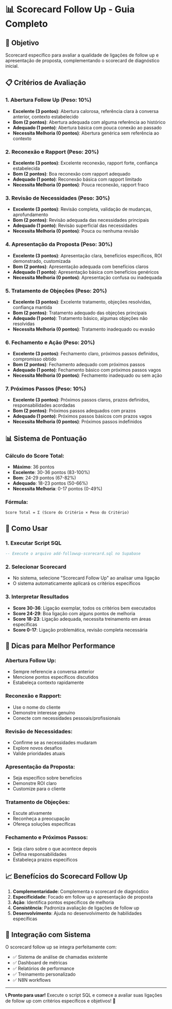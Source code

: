 # 📊 Scorecard Follow Up - Guia Completo

## 🎯 **Objetivo**
Scorecard específico para avaliar a qualidade de ligações de follow up e apresentação de proposta, complementando o scorecard de diagnóstico inicial.

## 📋 **Critérios de Avaliação**

### 1. **Abertura Follow Up** (Peso: 10%)
- **Excelente (3 pontos)**: Abertura calorosa, referência clara à conversa anterior, contexto estabelecido
- **Bom (2 pontos)**: Abertura adequada com alguma referência ao histórico
- **Adequado (1 ponto)**: Abertura básica com pouca conexão ao passado
- **Necessita Melhoria (0 pontos)**: Abertura genérica sem referência ao contexto

### 2. **Reconexão e Rapport** (Peso: 20%)
- **Excelente (3 pontos)**: Excelente reconexão, rapport forte, confiança estabelecida
- **Bom (2 pontos)**: Boa reconexão com rapport adequado
- **Adequado (1 ponto)**: Reconexão básica com rapport limitado
- **Necessita Melhoria (0 pontos)**: Pouca reconexão, rapport fraco

### 3. **Revisão de Necessidades** (Peso: 30%)
- **Excelente (3 pontos)**: Revisão completa, validação de mudanças, aprofundamento
- **Bom (2 pontos)**: Revisão adequada das necessidades principais
- **Adequado (1 ponto)**: Revisão superficial das necessidades
- **Necessita Melhoria (0 pontos)**: Pouca ou nenhuma revisão

### 4. **Apresentação da Proposta** (Peso: 30%)
- **Excelente (3 pontos)**: Apresentação clara, benefícios específicos, ROI demonstrado, customizada
- **Bom (2 pontos)**: Apresentação adequada com benefícios claros
- **Adequado (1 ponto)**: Apresentação básica com benefícios genéricos
- **Necessita Melhoria (0 pontos)**: Apresentação confusa ou inadequada

### 5. **Tratamento de Objeções** (Peso: 20%)
- **Excelente (3 pontos)**: Excelente tratamento, objeções resolvidas, confiança mantida
- **Bom (2 pontos)**: Tratamento adequado das objeções principais
- **Adequado (1 ponto)**: Tratamento básico, algumas objeções não resolvidas
- **Necessita Melhoria (0 pontos)**: Tratamento inadequado ou evasão

### 6. **Fechamento e Ação** (Peso: 20%)
- **Excelente (3 pontos)**: Fechamento claro, próximos passos definidos, compromisso obtido
- **Bom (2 pontos)**: Fechamento adequado com próximos passos
- **Adequado (1 ponto)**: Fechamento básico com próximos passos vagos
- **Necessita Melhoria (0 pontos)**: Fechamento inadequado ou sem ação

### 7. **Próximos Passos** (Peso: 10%)
- **Excelente (3 pontos)**: Próximos passos claros, prazos definidos, responsabilidades acordadas
- **Bom (2 pontos)**: Próximos passos adequados com prazos
- **Adequado (1 ponto)**: Próximos passos básicos com prazos vagos
- **Necessita Melhoria (0 pontos)**: Próximos passos indefinidos

## 📊 **Sistema de Pontuação**

### **Cálculo do Score Total:**
- **Máximo**: 36 pontos
- **Excelente**: 30-36 pontos (83-100%)
- **Bom**: 24-29 pontos (67-82%)
- **Adequado**: 18-23 pontos (50-66%)
- **Necessita Melhoria**: 0-17 pontos (0-49%)

### **Fórmula:**
```
Score Total = Σ (Score do Critério × Peso do Critério)
```

## 🚀 **Como Usar**

### **1. Executar Script SQL**
```sql
-- Execute o arquivo add-followup-scorecard.sql no Supabase
```

### **2. Selecionar Scorecard**
- No sistema, selecione "Scorecard Follow Up" ao analisar uma ligação
- O sistema automaticamente aplicará os critérios específicos

### **3. Interpretar Resultados**
- **Score 30-36**: Ligação exemplar, todos os critérios bem executados
- **Score 24-29**: Boa ligação com alguns pontos de melhoria
- **Score 18-23**: Ligação adequada, necessita treinamento em áreas específicas
- **Score 0-17**: Ligação problemática, revisão completa necessária

## 🎯 **Dicas para Melhor Performance**

### **Abertura Follow Up:**
- Sempre referencie a conversa anterior
- Mencione pontos específicos discutidos
- Estabeleça contexto rapidamente

### **Reconexão e Rapport:**
- Use o nome do cliente
- Demonstre interesse genuíno
- Conecte com necessidades pessoais/profissionais

### **Revisão de Necessidades:**
- Confirme se as necessidades mudaram
- Explore novos desafios
- Valide prioridades atuais

### **Apresentação da Proposta:**
- Seja específico sobre benefícios
- Demonstre ROI claro
- Customize para o cliente

### **Tratamento de Objeções:**
- Escute ativamente
- Reconheça a preocupação
- Ofereça soluções específicas

### **Fechamento e Próximos Passos:**
- Seja claro sobre o que acontece depois
- Defina responsabilidades
- Estabeleça prazos específicos

## 📈 **Benefícios do Scorecard Follow Up**

1. **Complementaridade**: Complementa o scorecard de diagnóstico
2. **Especificidade**: Focado em follow up e apresentação de proposta
3. **Ação**: Identifica pontos específicos de melhoria
4. **Consistência**: Padroniza avaliação de ligações de follow up
5. **Desenvolvimento**: Ajuda no desenvolvimento de habilidades específicas

## 🔧 **Integração com Sistema**

O scorecard follow up se integra perfeitamente com:
- ✅ Sistema de análise de chamadas existente
- ✅ Dashboard de métricas
- ✅ Relatórios de performance
- ✅ Treinamento personalizado
- ✅ N8N workflows

---

**📞 Pronto para usar!** Execute o script SQL e comece a avaliar suas ligações de follow up com critérios específicos e objetivos! 🚀
